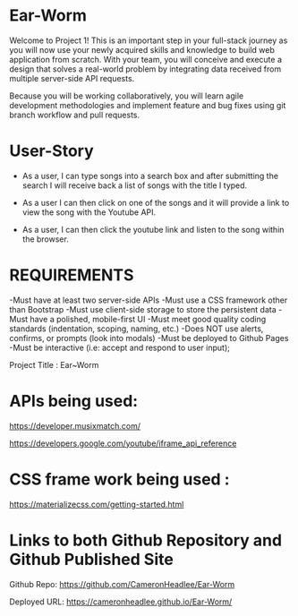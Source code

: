 # Ear-Worm

Welcome to Project 1! This is an important step in your full-stack journey as you will now use your newly acquired skills and knowledge to build web application from scratch. With your team, you will conceive and execute a design that solves a real-world problem by integrating data received from multiple server-side API requests. 

Because you will be working collaboratively, you will learn agile development methodologies and implement feature and bug fixes using git branch workflow and pull requests.


# User-Story 
* As a user, I can type songs into a search box and after submitting the search I will receive back a list of songs with the title I typed. 

* As a user I can then click on one of the songs and it will provide a link to view the song with the Youtube API. 

* As a user, I can then click the youtube link and listen to the song within the browser. 


# REQUIREMENTS 

-Must have at least two server-side APIs
-Must use a CSS framework other than Bootstrap 
-Must use client-side storage to store the persistent data 
-Must have a polished, mobile-first UI
-Must meet good quality coding standards (indentation, scoping, naming, etc.)
-Does NOT use alerts, confirms, or prompts (look into modals)
-Must be deployed to Github Pages 
-Must be interactive (i.e: accept and respond to user input);


Project Title : Ear~Worm 

# APIs being used:
https://developer.musixmatch.com/

https://developers.google.com/youtube/iframe_api_reference


# CSS frame work being used :
https://materializecss.com/getting-started.html

# Links to both Github Repository and Github Published Site
Github Repo: https://github.com/CameronHeadlee/Ear-Worm

Deployed URL: https://cameronheadlee.github.io/Ear-Worm/

